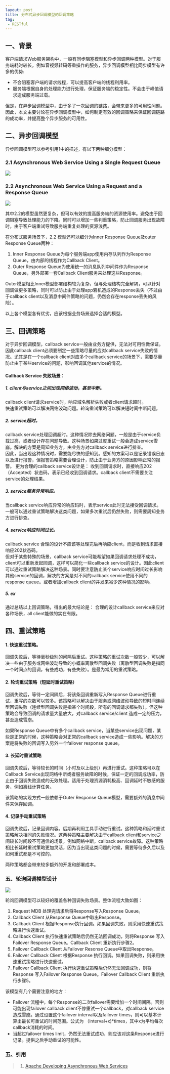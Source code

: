 ```yaml
---
layout: post
title: 分布式异步回调模型的回调策略
tag: 
 - RESTful
---
```


## 一、背景

客户端请求Web服务架构中，一般有同步阻塞模型和异步回调两种模型。对于服务端耗时较长，例如音视频转码等重操作的服务，异步回调模型相比同步模型有许多的优势:

 * 不会阻塞客户端的请求线程，可以提高客户端的线程利用率。
 * 服务端根据自身的处理能力进行处理，保证服务端的稳定性。不会由于峰值请求造成服务端过载。

但是，在异步回调模型中，由于多了一次回调的链路，会带来更多的可用性问题。因此，本文主要讨论在异步回调模型中，如何制定有效的回调策略来保证回调链路的成功率，并提高整个异步服务的可用性。

## 二、异步回调模型

异步回调模型可以参考引用1中的描述，有以下两种细分模型：

### 2.1 Asynchronous Web Service Using a Single Request Queue

![](../img4post/20181105/requestasync.gif)

### 2.2 Asynchronous Web Service Using a Request and a Response Queue

![](../img4post/20181105/requestrespasync.gif)

其中2.2的模型虽然更复杂，但可以有效的提高服务端的资源使用率。避免由于回调阻塞导致处理能力的下降。同时可以增加一些判重策略，防止回调服务出现故障时，由于客户端重试导致服务端重复处理的资源浪费。

在分布式服务场景下，2.2 模型还可以细分为Inner Response Queue及outer Response Queue两种： 

1. Inner Response Queue为每个服务端app使用内存队列作为Response Queue，由内部的线程作为Callback Client。
2. Outer Response Queue为使用统一的消息队列中间件作为Response Queue，另外部署一套Callback Client服务来处理这些Response。

Outer模型相比Inner模型部署结构较为复杂，但与处理结构完全解耦，可以针对回调做更多策略，同时可以防止由于处理app宕机造成的Response丢失（不过由于callback client以及消息中间件策略的问题，仍然会存在response丢失的风险）。

以上各个模型各有优劣，应该根据业务场景选择合适的模型。

## 三、回调策略

对于异步回调模型，callback service一般由业务方提供，无法对可用性做保证。因此callback client必须要制定一些策略尽量的应对callback service失败的情况。尤其是在一个callback client对应多个callback service的场景下，需要尽量防止由于某些service的问题，影响回调其他service的情况。

#### Callback Service 失败场景：

##### 1. client与service之间出现网络波动，甚至中断。  

callback client请求service时，响应域名解析失败或者client请求超时。  
快速重试策略可以解决网络波动问题。轮询重试策略可以解决短时间中断问题。

##### 2. service超时。

callback service处理回调超时。这种情况除去网络问题，一般是由于service负载过高，或者设计存在问题导致。这种场景如果过度重试一般会造成service雪崩。解决的方案是周知业务方，由业务方对callback service进行排查。  
因此，当出现这种情况时，需要能尽快的感知到。感知的方案可以是记录错误日志以及进行报警，但报警策略需要合理设计，防止由于业务方的原因影响正常的报警。
更为合理的callback service设计是： 收到回调请求时，直接响应202（Accepted）状态码，表示已经收到回调请求。callback client不需要关注service的处理结果。

##### 3. service服务异常响应。

当callback service响应异常的响应码时，表示service此时无法接受回调请求。一般可以通过重试策略解决这类问题，如果多次重试后仍然失败，则需要周知业务方进行排查。

##### 4. service响应时间过长。

callback service 合理的设计不应该等处理完后再响应client，而是收到请求直接响应202状态码。  
但对于某些特殊的场景，callback service可能希望如果回调请求处理不成功，client可以重新发起回调，这样可以简化一些callback service的设计。因此client可以通过重试策略解决这种场景。同时要注意防止某个service响应时间过长影响其他service的回调，解决的方案是对不同的callback service使用不同的response queue。或者增加callback client的并发来减少这种情况的影响。

##### 5. ex

通过总结以上回调策略，得出的最大结论是： 合理的设计callback service来应对各种场景，all client能做的实在有限。

## 四、重试策略

#### 1. 快速重试策略。

回调失败后，等待毫秒级别的间隔后重试。这种策略的重试次数一般较少，可以解决一些由于服务或网络波动导致的小概率离散型回调失败（离散型回调失败是指同一个时间点的回调，有些成功，有些失败）。是最为常用的重试策略。

#### 2. 轮询重试策略（短延时重试策略）

回调失败后，等待一定间隔后，将该条回调重新写入Response Queue进行重试，重写的次数可以较多。该策略可以解决由于服务或网络波动导致的短时间连续型回调失败（连续型回调失败是指某个时间段，所有的回调请求都失败）。但这种策略会导致回调的请求量大量放大，对callback service/client 造成一定的压力，甚至造成雪崩。

如果Response Queue中有多个callback service，当某些service出现问题，某些是正常的时候，这种策略会对正常的callback service造成一些影响。解决的方案是将失败的回调写入另外一个failover response queue。

#### 3. 长延时重试策略

回调失败后，等待较长的时间（小时及以上级别）再进行重试。这种策略可以在Callback Service出现网络中断或者服务故障的时候，保证一定的回调成功率，防止由于回调失败造成的无效处理。适用于处理资源消耗极高、回调延时不敏感的服务，例如离线计算任务。

该策略的实现方式一般依赖于Outer Response Queue模型，需要额外的消息中间件来保存回调。

#### 4. 记录手动重试策略

回调失败后，记录回调内容。后期再利用工具手动进行重试。这种策略和延时重试策略解决相同的失败情况。这两种策略主要解决由于callback client和service之间较长时间段不可通信的场景，例如网络中断，callback service故障。这种策略相比长延时重试策略更加灵活，因为当出现这类问题的时候，需要等待多久后以及如何重试都是不可控的。

两种策略都会带来较多额外的开发和部署成本。

### 五、轮询回调模型设计

![](../img4post/20181105/轮询回调模型.png)

轮询回调模型可以较好的覆盖各种回调失败场景。整体流程大致如图：

1. Request MDB 处理完请求后将Response写入Response Queue。
2. Callback Client 从Response Queue中取出Response。
3. Callback Client 根据Response执行回调。如果回调失败，则采用快速重试策略进行快速重试。
4. Callback Client 执行快速重试策略后仍然无法回调成功，则将Response 写入Failover Response Queue。Callback Client 重新执行步骤2。 
5. Failover Callback Client 从Failover Resonse Queue中取出Response。
6. Failover Callback Client 根据Response 执行回调。如果回调失败，则采用快速重试策略进行快速重试。
7. Failover  Callback Client 执行快速重试策略后仍然无法回调成功，则将Response 写入Failover Response Queue。Failover Callback Client 重新执行步骤5。 

该模型有几个需要注意的地方：

* Failover 流程中，每个Response的二次failover需要增加一个时间间隔。否则可能出现failover callback client不停重试一个callback，对callback service造成雪崩。通过设置这个failover interval以及failover times，则可以基本计算出最长可重试的时间范围。公式为 （interval+x)*times，其中x为平均每次callback消耗的时间。
*  当超过failover times limit，仍然无法重试成功，则应该对这条Response进行记录。提供之后手动重试的可能性。

### 五、引用

> 1. [Apache Developing Asynchronous Web Services](https://docs.oracle.com/cd/E15523_01/web.1111/e15184/asynch.htm#WSCPT136)